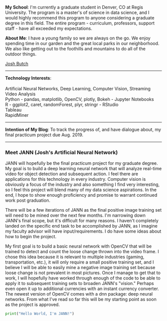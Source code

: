 <HEAD>  
<!-- Global site tag (gtag.js) - Google Analytics -->
<script async src="https://www.googletagmanager.com/gtag/js?id=UA-116290644-1"></script>
<script>
  window.dataLayer = window.dataLayer || [];
  function gtag(){dataLayer.push(arguments);}
  gtag('js', new Date());

  gtag('config', 'UA-116290644-1');
</script>
</HEAD>

<script type="text/javascript" src="https://platform.linkedin.com/badges/js/profile.js" async defer></script>

__My School__: I'm currently a graduate student in Denver, CO at Regis University. The program is a master's of science in data science, and I would highly recommend this program to anyone considering a graduate degree in this field. The entire program - curriculum, professors, support staff - have all exceeded my expectations. 

__About Me__: I have a young family so we are always on the go. We enjoy spending time in our garden and the great local parks in our neighborhood. We also like getting out to the foothills and mountains to do all of the outdoor things.

<div class="LI-profile-badge"  data-version="v1" data-size="medium" data-locale="en_US" data-type="horizontal" data-theme="dark" data-vanity="joshbutch"><a class="LI-simple-link" href='https://www.linkedin.com/in/joshbutch?trk=profile-badge'>Josh Butch</a></div>

***
__Technology Interests__: <br><br>Artificial Neural Networks, Deep Learning, Computer Vision, Streaming Video Analysis<br>
                          Python - pandas, matplotlib, OpenCV, plotly, Bokeh - Jupyter Notebooks<br>
                          R - ggplot2, caret, randomForest, plyr, stringr - RStudio<br>
                          Tableau<br>
                          RapidMiner<br>
                           
***
__Intention of My Blog__: To track the progress of, and have dialogue about, my final practicum project due Aug. 2019.

***
### Meet JANN (Josh's Artificial Neural Network)

JANN will hopefully be the final practicum project for my graduate degree.  My goal is to build a deep learning neural network that will analyze real-time video for object detection and subsequent action.  I feel there are applications for this technology in every industry.  Computer vision is obviously a focus of the industry and also something I find very interesting, so I feel this project will blend many of my data science aspirations.  In the end, I hope to show enough proficiency and promise to warrant continued work post graduation.

There will be a few iterations of JANN as the final positive image training set will need to be mined over the next few months.  I'm narrowing down JANN's final scope, but it's difficult for many reasons.  I haven't completely landed on the specific end task to be accomplished by JANN, as I imagine my faculty advisor will have input/requirements.  I do have some ideas about how to begin the project.

My first goal is to build a basic neural network with OpenCV that will be trained to detect and count the loose change thrown into the video frame.  I chose this idea because it is relevant to multiple industries (gaming, transportation, etc.), it will only require a small positive training set, and I believe I will be able to easily mine a negative image training set because loose change is not prevalent in most pictures.  Once I manage to get that to work, I will hopefully have worked through enough of the code to be able to apply it to subsequent training sets to broaden JANN's "vision." Perhaps even open it up to additional currencies with an instant currency converter.  The newest version of OpenCV comes with a dnn package: deep neural networks.  From what I've read so far this will be my starting point as soon as the project is approved.

```python
print("Hello World, I'm JANN!")
```





